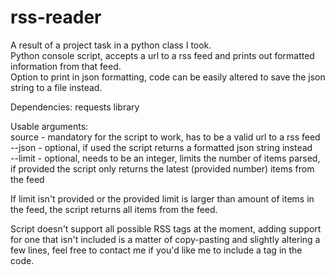# rss-reader
A result of a project task in a python class I took.<br>
Python console script, accepts a url to a rss feed and prints out formatted information from that feed.<br>
Option to print in json formatting, code can be easily altered to save the json string to a file instead.<br>

Dependencies: requests library

Usable arguments:<br>
source - mandatory for the script to work, has to be a valid url to a rss feed<br>
--json - optional, if used the script returns a formatted json string instead<br>
--limit - optional, needs to be an integer, limits the number of items parsed, if provided the script only returns the latest (provided number) items from the feed<br>

If limit isn't provided or the provided limit is larger than amount of items in the feed, the script returns all items from the feed.<br>

Script doesn't support all possible RSS tags at the moment, adding support for one that isn't included is a matter of copy-pasting and slightly altering a few lines, feel free to contact me if you'd like me to include a tag in the code.
